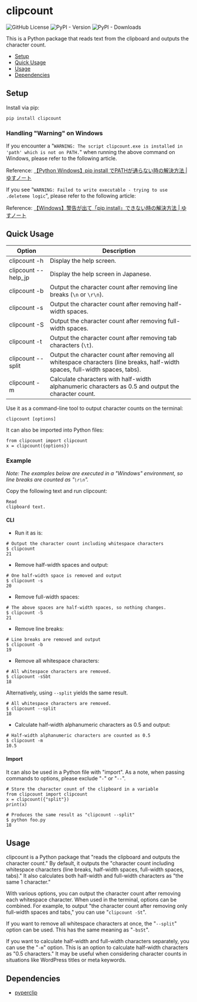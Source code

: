 # clipcount
![GitHub License](https://img.shields.io/github/license/yusu79/clipcount)
![PyPI - Version](https://img.shields.io/pypi/v/clipcount)
![PyPI - Downloads](https://img.shields.io/pypi/dm/clipcount)

This is a Python package that reads text from the clipboard and outputs the character count.

<!-- omit in toc -->
- [Setup](#setup)
- [Quick Usage](#quick-usage)
- [Usage](#usage)
- [Dependencies](#dependencies)

## Setup
Install via pip:
```bash:
pip install clipcount
```

### Handling "Warning" on Windows
If you encounter a "`WARNING: The script clipcount.exe is installed in 'path' which is not on PATH.`" when running the above command on Windows, please refer to the following article.

Reference: [【Python Windows】pip install でPATHが通らない時の解決方法 | ゆすノート](https://yusu79.com/python-path-issue/)

If you see "`WARNING: Failed to write executable - trying to use .deleteme logic`", please refer to the following article:

Reference: [【Windows】警告が出て「pip install」できない時の解決方法 | ゆすノート](https://yusu79.com/pip-install-failure-fix/)

## Quick Usage
| Option             | Description                                                              | 
| ------------------ | ------------------------------------------------------------------------ | 
| clipcount -h       | Display the help screen.                                                 | 
| clipcount --help_jp| Display the help screen in Japanese.                                     | 
| clipcount -b       | Output the character count after removing line breaks (`\n` or `\r\n`). | 
| clipcount -s       | Output the character count after removing half-width spaces.            | 
| clipcount -S       | Output the character count after removing full-width spaces.            | 
| clipcount -t       | Output the character count after removing tab characters (`\t`).       | 
| clipcount --split  | Output the character count after removing all whitespace characters (line breaks, half-width spaces, full-width spaces, tabs). | 
| clipcount -m       | Calculate characters with half-width alphanumeric characters as 0.5 and output the character count.                    | 

Use it as a command-line tool to output character counts on the terminal:
```bash:
clipcount [options]
```

It can also be imported into Python files:
```python:
from clipcount import clipcount
x = clipcount({options})
```

### Example
*Note: The examples below are executed in a "Windows" environment, so line breaks are counted as "`\r\n`".*

Copy the following text and run clipcount:
```md:
Read
clipboard text.
```

#### CLI
- Run it as is:
```bash:
# Output the character count including whitespace characters
$ clipcount
21
```
- Remove half-width spaces and output:
```bash:
# One half-width space is removed and output
$ clipcount -s
20
```
- Remove full-width spaces:
```bash:
# The above spaces are half-width spaces, so nothing changes.
$ clipcount -S
21
```
- Remove line breaks:
```bash:
# Line breaks are removed and output
$ clipcount -b
19
```
- Remove all whitespace characters:
```bash:
# All whitespace characters are removed.
$ clipcount -sSbt
18
```
Alternatively, using `--split` yields the same result.
```bash:
# All whitespace characters are removed.
$ clipcount --split
18
```
- Calculate half-width alphanumeric characters as 0.5 and output:
```bash:
# Half-width alphanumeric characters are counted as 0.5
$ clipcount -m
10.5
```

#### Import
It can also be used in a Python file with "import".
As a note, when passing commands to options, please exclude "`-`" or "`--`".
```python:
# Store the character count of the clipboard in a variable
from clipcount import clipcount
x = clipcount({"split"})
print(x)
```
```bash:
# Produces the same result as "clipcount --split"
$ python foo.py
18
```

## Usage
clipcount is a Python package that "reads the clipboard and outputs the character count."
By default, it outputs the "character count including whitespace characters (line breaks, half-width spaces, full-width spaces, tabs)."
It also calculates both half-width and full-width characters as "the same 1 character."

With various options, you can output the character count after removing each whitespace character.
When used in the terminal, options can be combined. For example, to output "the character count after removing only full-width spaces and tabs," you can use "`clipcount -St`".

If you want to remove all whitespace characters at once, the "`--split`" option can be used. This has the same meaning as "`-bsSt`".

If you want to calculate half-width and full-width characters separately, you can use the "`-m`" option. This is an option to calculate half-width characters as "0.5 characters." It may be useful when considering character counts in situations like WordPress titles or meta keywords.

## Dependencies
- [pyperclip](https://github.com/asweigart/pyperclip)
